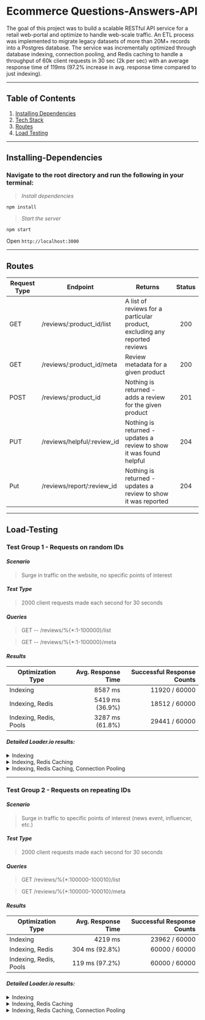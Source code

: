 # Ecommerce Questions-Answers-API
The goal of this project was to build a scalable RESTful API service for a retail web-portal and optimize to handle web-scale traffic. An ETL process was implemented to migrate legacy datasets of more than 20M+ records into a Postgres database. The service was incrementally optimized through database indexing, connection pooling, and Redis caching to handle a throughput of 60k client requests in 30 sec (2k per sec) with an average response time of 119ms (97.2% increase in avg. response time compared to just indexing).

---

## Table of Contents
1. [Installing Dependencies](#Installing-Dependencies)
2. [Tech Stack](#Tech-Stack)
3. [Routes](#Routes)
4. [Load Testing](#Load-Testing)

---

## Installing-Dependencies

### Navigate to the root directory and run the following in your terminal:

>*Install dependencies*
```
npm install
```
>*Start the server*
```
npm start
```
Open `http://localhost:3000`

---

## Routes

| Request Type | Endpoint                    | Returns                                                                    | Status |
|--------------|-----------------------------|----------------------------------------------------------------------------|:--------:|
| GET          | /reviews/:product_id/list   | A list of reviews for a particular product, excluding any reported reviews | 200    |
| GET          | /reviews/:product_id/meta   | Review metadata for a given product                                        | 200    |
| POST         | /reviews/:product_id        | Nothing is returned - adds a review for the given product                  | 201    |
| PUT          | /reviews/helpful/:review_id | Nothing is returned - updates a review to show it was found helpful        | 204    |
| Put          | /reviews/report/:review_id  | Nothing is returned - updates a review to show it was reported             | 204    |

---

## Load-Testing

### Test Group 1 - Requests on random IDs
#### *Scenario*
>Surge in traffic on the website, no specific points of interest

#### *Test Type*
>2000 client requests made each second for 30 seconds

#### *Queries*
>GET -- /reviews/%{*:1-100000}/list

>GET -- /reviews/%{*:1-100000}/meta

#### *Results*
| Optimization Type      | Avg. Response Time  | Successful Response Counts |
|------------------------|--------------------:|---------------------------:|
| Indexing               |             8587 ms |              11920 / 60000 |
| Indexing, Redis        |     5419 ms (36.9%) |               18512 / 60000 |
| Indexing, Redis, Pools |     3287 ms (61.8%) |               29441 / 60000 |

#### *Detailed Loader.io results:*

<details>
<summary>Indexing</summary>
<br>

![](readme-assets/SDC-Random-1.png)

</details>

<details>
<summary>Indexing, Redis Caching</summary>
<br>

![](readme-assets/SDC-Random-2.png)

</details>

<details>
<summary>Indexing, Redis Caching, Connection Pooling</summary>

<br>

![](readme-assets/SDC-Random-3.png)

</details>

---

### Test Group 2 - Requests on repeating IDs
#### *Scenario*
>Surge in traffic to specific points of interest (news event, influencer, etc.)

#### *Test Type*
>2000 client requests made each second for 30 seconds

#### *Queries*
>GET /reviews/%{*:100000-100010}/list

>GET /reviews/%{*:100000-100010}/meta

#### *Results*
| Optimization Type      | Avg. Response Time  | Successful Response Counts |
|------------------------|--------------------:|---------------------------:|
| Indexing               |             4219 ms |              23962 / 60000 |
| Indexing, Redis        |      304 ms (92.8%) |               60000 / 60000 |
| Indexing, Redis, Pools |      119 ms (97.2%) |               60000 / 60000 |

#### *Detailed Loader.io results:*

<details>
<summary>Indexing</summary>
<br>

![]()

</details>

<details>
<summary>Indexing, Redis Caching</summary>
<br>

![]()

</details>

<details>
<summary>Indexing, Redis Caching, Connection Pooling</summary>

<br>

![]()

</details>
